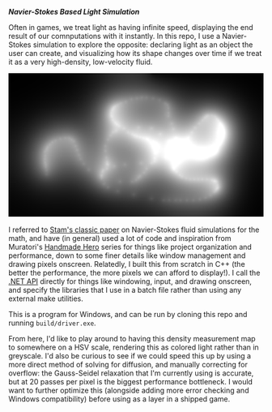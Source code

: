 
***Navier-Stokes Based Light Simulation***


Often in games, we treat light as having infinite speed, displaying the end result of our comnputations with it instantly. In this repo, I use a Navier-Stokes simulation to explore the opposite: declaring light as an object the user can create, and visualizing how its shape changes over time if we treat it as a very high-density, low-velocity fluid.


![Image from Simulation](src/misc/Example1.png)


I referred to [Stam's classic paper](http://graphics.cs.cmu.edu/nsp/course/15-464/Fall09/papers/StamFluidforGames.pdf) on Navier-Stokes fluid simulations for the math, and have (in general) used a lot of code and inspiration from Muratori's [Handmade Hero](https://hero.handmade.network/) series for things like project organization and performance, down to some finer details like window management and drawing pixels onscreen. Relatedly, I built this from scratch in C++ (the better the performance, the more pixels we can afford to display!). I call the [.NET API](https://learn.microsoft.com/en-us/docs/) directly for things like windowing, input, and drawing onscreen, and specify the libraries that I use in a batch file rather than using any external make utilities.


This is a program for Windows, and can be run by cloning this repo and running `build/driver.exe`. 


From here, I'd like to play around to having this density measurement map to somewhere on a HSV scale, rendering this as colored light rather than in greyscale. I'd also be curious to see if we could speed this up by using a more direct method of solving for diffusion, and manually correcting for overflow: the Gauss-Seidel relaxation that I'm currently using is accurate, but at 20 passes per pixel is the biggest performance bottleneck. I would want to further optimize this (alongside adding more error checking and Windows compatibility) before using as a layer in a shipped game.



